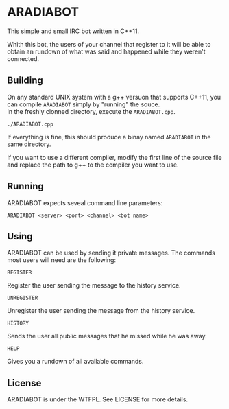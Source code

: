 # ARADIABOT

This simple and small IRC bot written in C++11.  

Whith this bot, the users of your channel that register to it will be able to obtain an rundown of what was said and happened while they weren't connected.   

## Building

On any standard UNIX system with a g++ versuon that supports C++11, you can compile `ARADIABOT` simply by "running" the souce.   
In the freshly clonned directory, execute the `ARADIABOT.cpp`.

    ./ARADIABOT.cpp

If everything is fine, this should produce a binay named `ARADIABOT` in the same directory.  

If you want to use a different compiler, modify the first line of the source file and replace the path to g++ to the compiler you want to use.   

## Running

ARADIABOT expects seveal command line parameters:  

    ARADIABOT <server> <port> <channel> <bot name>

## Using

ARADIABOT can be used by sending it private messages. The commands most users will need are the following:

    REGISTER
    
Register the user sending the message to the history service.

    UNREGISTER

Unregister the user sending the message from the history service.

    HISTORY

Sends the user all public messages that he missed while he was away.

    HELP

Gives you a rundown of all available commands.

## License

ARADIABOT is under the WTFPL. See LICENSE for more details.  
